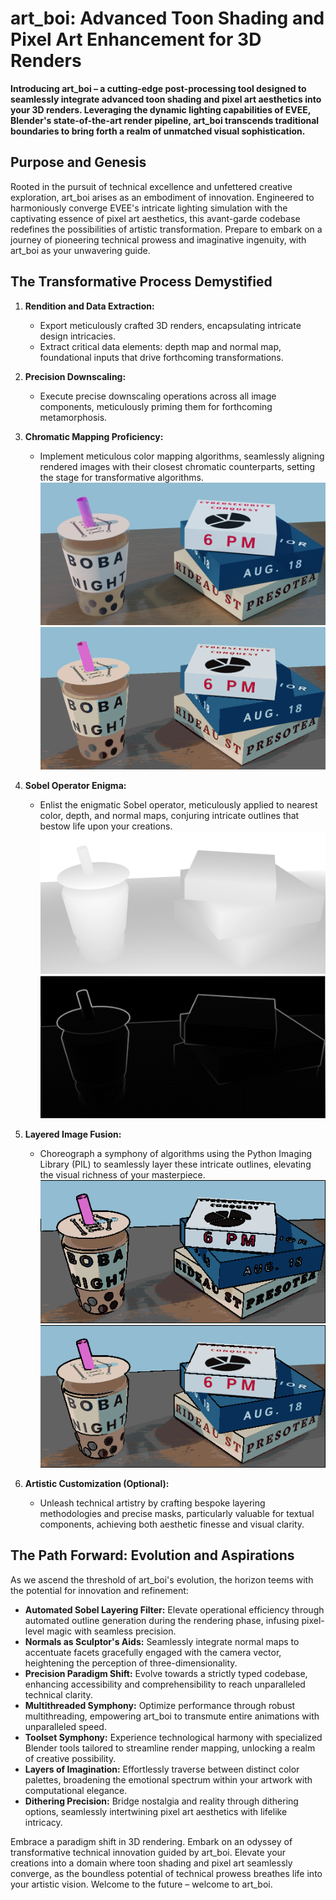 # art_boi: Advanced Toon Shading and Pixel Art Enhancement for 3D Renders

**Introducing art_boi – a cutting-edge post-processing tool designed to seamlessly integrate advanced toon shading and pixel art aesthetics into your 3D renders. Leveraging the dynamic lighting capabilities of EVEE, Blender's state-of-the-art render pipeline, art_boi transcends traditional boundaries to bring forth a realm of unmatched visual sophistication.**

## Purpose and Genesis

Rooted in the pursuit of technical excellence and unfettered creative exploration, art_boi arises as an embodiment of innovation. Engineered to harmoniously converge EVEE's intricate lighting simulation with the captivating essence of pixel art aesthetics, this avant-garde codebase redefines the possibilities of artistic transformation. Prepare to embark on a journey of pioneering technical prowess and imaginative ingenuity, with art_boi as your unwavering guide.

## The Transformative Process Demystified

1. **Rendition and Data Extraction:**
   - Export meticulously crafted 3D renders, encapsulating intricate design intricacies.
   - Extract critical data elements: depth map and normal map, foundational inputs that drive forthcoming transformations.

2. **Precision Downscaling:**
   - Execute precise downscaling operations across all image components, meticulously priming them for forthcoming metamorphosis.

3. **Chromatic Mapping Proficiency:**
   - Implement meticulous color mapping algorithms, seamlessly aligning rendered images with their closest chromatic counterparts, setting the stage for transformative algorithms.
![Render image](res/test_render.png)
![Colour mapped render](res/output_colour_mapped.png)

4. **Sobel Operator Enigma:**
   - Enlist the enigmatic Sobel operator, meticulously applied to nearest color, depth, and normal maps, conjuring intricate outlines that bestow life upon your creations.
![Depth map](res/depth.png)
![Sobel effect](res/output_depth_sobel.png)

1. **Layered Image Fusion:**
   - Choreograph a symphony of algorithms using the Python Imaging Library (PIL) to seamlessly layer these intricate outlines, elevating the visual richness of your masterpiece.
![Image Infusion](res/output_1.png)
![Image Infusion](res/output_2.png)

2. **Artistic Customization (Optional):**
   - Unleash technical artistry by crafting bespoke layering methodologies and precise masks, particularly valuable for textual components, achieving both aesthetic finesse and visual clarity.

## The Path Forward: Evolution and Aspirations

As we ascend the threshold of art_boi's evolution, the horizon teems with the potential for innovation and refinement:

- **Automated Sobel Layering Filter:** Elevate operational efficiency through automated outline generation during the rendering phase, infusing pixel-level magic with seamless precision.
- **Normals as Sculptor's Aids:** Seamlessly integrate normal maps to accentuate facets gracefully engaged with the camera vector, heightening the perception of three-dimensionality.
- **Precision Paradigm Shift:** Evolve towards a strictly typed codebase, enhancing accessibility and comprehensibility to reach unparalleled technical clarity.
- **Multithreaded Symphony:** Optimize performance through robust multithreading, empowering art_boi to transmute entire animations with unparalleled speed.
- **Toolset Symphony:** Experience technological harmony with specialized Blender tools tailored to streamline render mapping, unlocking a realm of creative possibility.
- **Layers of Imagination:** Effortlessly traverse between distinct color palettes, broadening the emotional spectrum within your artwork with computational elegance.
- **Dithering Precision:** Bridge nostalgia and reality through dithering options, seamlessly intertwining pixel art aesthetics with lifelike intricacy.

Embrace a paradigm shift in 3D rendering. Embark on an odyssey of transformative technical innovation guided by art_boi. Elevate your creations into a domain where toon shading and pixel art seamlessly converge, as the boundless potential of technical prowess breathes life into your artistic vision. Welcome to the future – welcome to art_boi.
